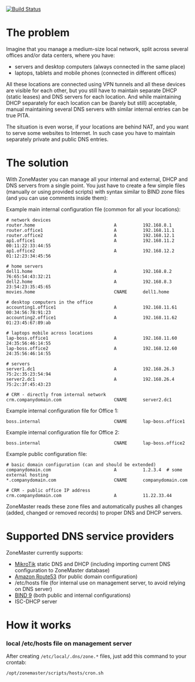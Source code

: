 [![Build Status](https://travis-ci.org/tomaszklim/zonemaster.png?branch=master)](https://travis-ci.org/tomaszklim/zonemaster)


# The problem

Imagine that you manage a medium-size local network, split across several offices and/or
data centers, where you have:

- servers and desktop computers (always connected in the same place)
- laptops, tablets and mobile phones (connected in different offices)

All these locations are connected using VPN tunnels and all these devices are visible for
each other, but you still have to maintain separate DHCP (static leases) and DNS servers
for each location. And while maintaining DHCP separately for each location can be (barely
but still) acceptable, manual maintaining several DNS servers with similar internal entries
can be true PITA.

The situation is even worse, if your locations are behind NAT, and you want to serve some
websites to Internet. In such case you have to maintain separately private and public DNS
entries.


# The solution

With ZoneMaster you can manage all your internal and external, DHCP and DNS servers from a
single point. You just have to create a few simple files (manually or using provided scripts)
with syntax similar to BIND zone files (and you can use comments inside them):

Example main internal configuration file (common for all your locations):

```
# network devices
router.home                              A          192.168.8.1
router.office1                           A          192.168.11.1
router.office2                           A          192.168.12.1
ap1.office1                              A          192.168.11.2      00:11:22:33:44:55
ap1.office2                              A          192.168.12.2      01:12:23:34:45:56

# home servers
dell1.home                               A          192.168.8.2       76:65:54:43:32:21
dell2.home                               A          192.168.8.3       23:54:23:35:45:65
movies.home                              CNAME      dell1.home

# desktop computers in the office
accounting1.office1                      A          192.168.11.61     00:34:56:78:91:23
accounting2.office1                      A          192.168.11.62     01:23:45:67:89:ab

# laptops mobile across locations
lap-boss.office1                         A          192.168.11.60     24:35:56:46:14:55
lap-boss.office2                         A          192.168.12.60     24:35:56:46:14:55

# servers
server1.dc1                              A          192.168.26.3      75:2c:35:23:54:94
server2.dc1                              A          192.168.26.4      75:2c:3f:45:43:23

# CRM - directly from internal network
crm.companydomain.com                    CNAME      server2.dc1
```

Example internal configuration file for Office 1:

```
boss.internal                            CNAME      lap-boss.office1
```

Example internal configuration file for Office 2:

```
boss.internal                            CNAME      lap-boss.office2
```

Example public configuration file:

```
# basic domain configuration (can and should be extended)
companydomain.com                        A          1.2.3.4  # some external hosting
*.companydomain.com                      CNAME      companydomain.com

# CRM - public office IP address
crm.companydomain.com                    A          11.22.33.44
```

ZoneMaster reads these zone files and automatically pushes all changes (added,
changed or removed records) to proper DNS and DHCP servers.


# Supported DNS service providers

ZoneMaster currently supports:

- [MikroTik](docs/mikrotik.md) static DNS and DHCP (including importing current DNS configuration to ZoneMaster database)
- [Amazon Route53](docs/aws.md) (for public domain configuration)
- /etc/hosts file (for internal use on management server, to avoid relying on DNS server)
- [BIND 9](docs/bind.md) (both public and internal  configurations)
- ISC-DHCP server


# How it works


### local /etc/hosts file on management server

After creating `/etc/local/.dns/zone.*` files, just add this command to your crontab:

```
/opt/zonemaster/scripts/hosts/cron.sh
```
